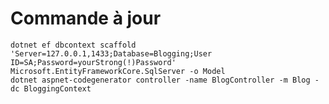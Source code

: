 ﻿# Commande à jour
    dotnet ef dbcontext scaffold 'Server=127.0.0.1,1433;Database=Blogging;User ID=SA;Password=yourStrong(!)Password' Microsoft.EntityFrameworkCore.SqlServer -o Model
    dotnet aspnet-codegenerator controller -name BlogController -m Blog -dc BloggingContext